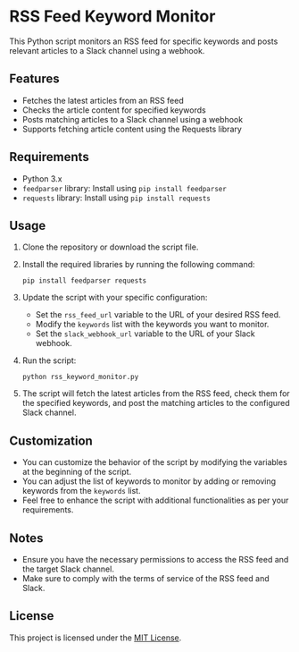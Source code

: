 # RSS Feed Keyword Monitor

This Python script monitors an RSS feed for specific keywords and posts relevant articles to a Slack channel using a webhook.

## Features

- Fetches the latest articles from an RSS feed
- Checks the article content for specified keywords
- Posts matching articles to a Slack channel using a webhook
- Supports fetching article content using the Requests library

## Requirements

- Python 3.x
- `feedparser` library: Install using `pip install feedparser`
- `requests` library: Install using `pip install requests`

## Usage

1. Clone the repository or download the script file.

2. Install the required libraries by running the following command:
   ```
   pip install feedparser requests
   ```

3. Update the script with your specific configuration:
   - Set the `rss_feed_url` variable to the URL of your desired RSS feed.
   - Modify the `keywords` list with the keywords you want to monitor.
   - Set the `slack_webhook_url` variable to the URL of your Slack webhook.

4. Run the script:
   ```
   python rss_keyword_monitor.py
   ```

5. The script will fetch the latest articles from the RSS feed, check them for the specified keywords, and post the matching articles to the configured Slack channel.

## Customization

- You can customize the behavior of the script by modifying the variables at the beginning of the script.
- You can adjust the list of keywords to monitor by adding or removing keywords from the `keywords` list.
- Feel free to enhance the script with additional functionalities as per your requirements.

## Notes

- Ensure you have the necessary permissions to access the RSS feed and the target Slack channel.
- Make sure to comply with the terms of service of the RSS feed and Slack.

## License

This project is licensed under the [MIT License](LICENSE).

